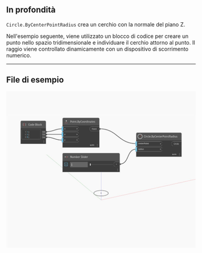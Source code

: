 ## In profondità
`Circle.ByCenterPointRadius` crea un cerchio con la normale del piano Z.

Nell'esempio seguente, viene utilizzato un blocco di codice per creare un punto nello spazio tridimensionale e individuare il cerchio attorno al punto. Il raggio viene controllato dinamicamente con un dispositivo di scorrimento numerico.

___
## File di esempio

![ByCenterPointRadius](./Autodesk.DesignScript.Geometry.Circle.ByCenterPointRadius_img.jpg)

